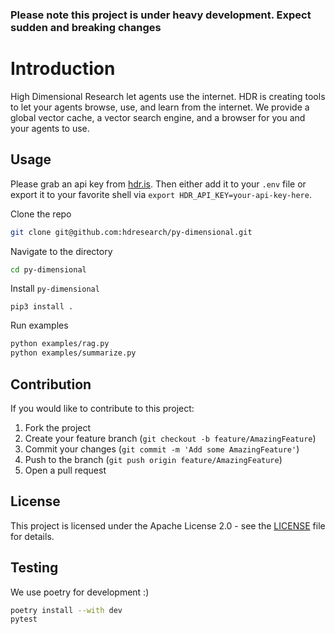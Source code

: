 ### Please note this project is under heavy development. Expect sudden and breaking changes

# Introduction

High Dimensional Research let agents use the internet. HDR is creating tools to let your agents browse, use, and learn from the internet. We provide a global vector cache, a vector search engine, and a browser for you and your agents to use.

## Usage

Please grab an api key from [hdr.is](https://hdr.is). Then either add it to your `.env` file or export it to your favorite shell via `export HDR_API_KEY=your-api-key-here`.

Clone the repo

```sh
git clone git@github.com:hdresearch/py-dimensional.git
```

Navigate to the directory

```sh
cd py-dimensional
```

Install `py-dimensional`

```
pip3 install .
```

Run examples

```sh
python examples/rag.py
python examples/summarize.py
```

## Contribution

If you would like to contribute to this project:

1. Fork the project
2. Create your feature branch (`git checkout -b feature/AmazingFeature`)
3. Commit your changes (`git commit -m 'Add some AmazingFeature'`)
4. Push to the branch (`git push origin feature/AmazingFeature`)
5. Open a pull request

## License

This project is licensed under the Apache License 2.0 - see the [LICENSE](LICENSE) file for details.

## Testing

We use poetry for development :)

```bash
poetry install --with dev
pytest
```
